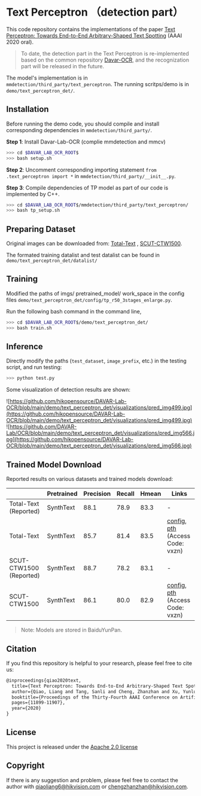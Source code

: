 # Text Perceptron （detection part）

This code repository contains the implementations of the paper [Text Perceptron: Towards End-to-End Arbitrary-Shaped Text Spotting](https://arxiv.org/pdf/2002.06820.pdf) (AAAI 2020 oral).

> To date, the detection part in the Text Perceptron is re-implemented based on the common repository [Davar-OCR](https://github.com/hikopensource/DAVAR-Lab-OCR), and the recognization part will be released in the future.

The model's implementation is in `mmdetection/third_party/text_perceptron`. The running scritps/demo is in `demo/text_perceptron_det/`.

## Installation

Before running the demo code, you should compile and install corresponding dependencies in `mmdetection/third_party/`.

**Step 1**: Install Davar-Lab-OCR (complie mmdetection and mmcv) 
``` bash
>>> cd $DAVAR_LAB_OCR_ROOT$
>>> bash setup.sh 
```

**Step 2**: Uncomment corresponding importing statement `from .text_perceptron import *` in `mmdetection/third_party/__init__.py`.

**Step 3**: Compile dependencies of TP model as part of our code is implemented by C++.
``` bash
>>> cd $DAVAR_LAB_OCR_ROOT$/mmdetection/third_party/text_perceptron/
>>> bash tp_setup.sh
```

## Preparing Dataset
Original images can be downloaded from: [Total-Text](https://github.com/cs-chan/Total-Text-Dataset "Total-Text") , [SCUT-CTW1500](https://github.com/Yuliang-Liu/Curve-Text-Detector).

The formated training datalist and test datalist can be found in `demo/text_perceptron_det/datalist/`

## Training
Modified the paths of imgs/ pretrained_model/ work_space in the config files `demo/text_perceptron_det/config/tp_r50_3stages_enlarge.py`.

Run the following bash command in the command line,
``` bash
>>> cd $DAVAR_LAB_OCR_ROOT$/demo/text_perceptron_det/
>>> bash train.sh
```
## Inference
Directly modify the paths (`test_dataset`, `image_prefix`, etc.) in the testing script, and run testing:
``` bash
>>> python test.py 
```
Some visualization of detection results are shown:

![https://github.com/hikopensource/DAVAR-Lab-OCR/blob/main/demo/text_perceptron_det/visualizations/pred_img499.jpg](https://github.com/hikopensource/DAVAR-Lab-OCR/blob/main/demo/text_perceptron_det/visualizations/pred_img499.jpg)
![https://github.com/DAVAR-Lab/OCR/blob/main/demo/text_perceptron_det/visualizations/pred_img566.jpg](https://github.com/hikopensource/DAVAR-Lab-OCR/blob/main/demo/text_perceptron_det/visualizations/pred_img566.jpg)


## Trained Model Download

Reported results on various datasets and trained models download:

|                       | Pretrained | Precision | Recall | Hmean | Links               |
| --------------------- | ---------- | --------- | ------ | ----- | ------------------- |
| Total-Text (Reported) | SynthText  | 88.1      | 78.9   | 83.3  | -                   |
| Total-Text            | SynthText  | 85.7      | 81.4   | 83.5  | [config](https://github.com/hikopensource/DAVAR-Lab-OCR/blob/main/demo/text_perceptron_det/config/tp_r50_3stages_enlarge.py), [pth](https://pan.baidu.com/s/1ZkccnlBvioqVrfb-g06yBQ ) (Access Code: vxzn)|
| SCUT-CTW1500 (Reported) | SynthText  | 88.7      | 78.2   | 83.1  | -                   |
| SCUT-CTW1500          | SynthText  | 86.1      | 80.0   | 82.9  | [config](https://github.com/hikopensource/DAVAR-Lab-OCR/blob/main/demo/text_perceptron_det/config/tp_r50_3stages_enlarge.py), [pth](https://pan.baidu.com/s/1ZkccnlBvioqVrfb-g06yBQ ) (Access Code: vxzn)|
> Note: Models are stored in BaiduYunPan.

## Citation

If you find this repository is helpful to your research, please feel free to cite us:

``` markdown
@inproceedings{qiao2020text,
  title={Text Perceptron: Towards End-to-End Arbitrary-Shaped Text Spotting},
  author={Qiao, Liang and Tang, Sanli and Cheng, Zhanzhan and Xu, Yunlu and Niu, Yi and Pu, Shiliang and Wu, Fei},
  booktitle={Proceedings of the Thirty-Fourth AAAI Conference on Artificial Intelligence (AAAI)},
  pages={11899-11907},
  year={2020}
}
```
## License
This project is released under the [Apache 2.0 license](https://github.com/hikopensource/DAVAR-Lab-OCR/blob/main/mmdetection/third_party/LICENSE)

## Copyright
If there is any suggestion and problem, please feel free to contact the author with qiaoliang6@hikvision.com or chengzhanzhan@hikvision.com.
